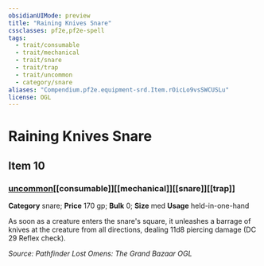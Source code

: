 ```yaml
---
obsidianUIMode: preview
title: "Raining Knives Snare"
cssclasses: pf2e,pf2e-spell
tags:
  - trait/consumable
  - trait/mechanical
  - trait/snare
  - trait/trap
  - trait/uncommon
  - category/snare
aliases: "Compendium.pf2e.equipment-srd.Item.rOicLo9vsSWCUSLu"
license: OGL
---
```

# Raining Knives Snare
## Item 10
### [uncommon](uncommon "Uncommon Rarity Trait")[[consumable]][[mechanical]][[snare]][[trap]]

**Category** snare; 
**Price** 170 gp; 
**Bulk** 0; **Size** med
**Usage** held-in-one-hand

As soon as a creature enters the snare's square, it unleashes a barrage of knives at the creature from all directions, dealing 11d8 piercing damage (DC 29 Reflex check).

*Source: Pathfinder Lost Omens: The Grand Bazaar*
*OGL*